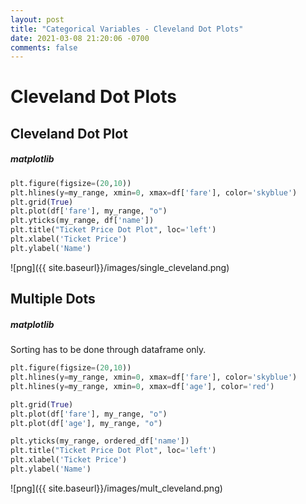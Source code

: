 ```yaml
---
layout: post
title: "Categorical Variables - Cleveland Dot Plots"
date: 2021-03-08 21:20:06 -0700
comments: false
---
```


# Cleveland Dot Plots

## Cleveland Dot Plot

##### matplotlib


```python
plt.figure(figsize=(20,10))
plt.hlines(y=my_range, xmin=0, xmax=df['fare'], color='skyblue')
plt.grid(True)
plt.plot(df['fare'], my_range, "o")
plt.yticks(my_range, df['name'])
plt.title("Ticket Price Dot Plot", loc='left')
plt.xlabel('Ticket Price')
plt.ylabel('Name')
```





![png]({{ site.baseurl}}/images/single_cleveland.png)


## Multiple Dots
##### matplotlib
Sorting has to be done through dataframe only.



```python
plt.figure(figsize=(20,10))
plt.hlines(y=my_range, xmin=0, xmax=df['fare'], color='skyblue')
plt.hlines(y=my_range, xmin=0, xmax=df['age'], color='red')

plt.grid(True)
plt.plot(df['fare'], my_range, "o")
plt.plot(df['age'], my_range, "o")

plt.yticks(my_range, ordered_df['name'])
plt.title("Ticket Price Dot Plot", loc='left')
plt.xlabel('Ticket Price')
plt.ylabel('Name')
```





![png]({{ site.baseurl}}/images/mult_cleveland.png)

